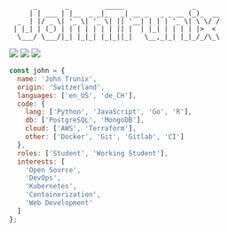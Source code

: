 ```text
      _       _         _____                 _
     | | ___ | |__  _ _|_   _| __ _   _ _ __ (_)_  __
  _  | |/ _ \| '_ \| '_ \| || '__| | | | '_ \| \ \/ /
 | |_| | (_) | | | | | | | || |  | |_| | | | | |>  <
  \___/ \___/|_| |_|_| |_|_||_|   \__,_|_| |_|_/_/\_\
```

![](https://komarev.com/ghpvc/?username=JohnTrunix&color=blueviolet&style=flat-square&label=Profile+Views)
![](https://img.shields.io/github/followers/JohnTrunix?color=blueviolet&label=Followers&style=flat-square)
![](https://img.shields.io/github/stars/JohnTrunix?color=blueviolet&label=Stars&style=flat-square)

```js
const john = {
  name: 'John Trunix',
  origin: 'Switzerland',
  languages: ['en_US', 'de_CH'],
  code: {
    lang: ['Python', 'JavaScript', 'Go', 'R'],
    db: ['PostgreSQL', 'MongoDB'],
    cloud: ['AWS', 'Terraform'],
    other: ['Docker', 'Git', 'Gitlab', 'CI']
  },
  roles: ['Student', 'Working Student'],
  interests: [
    'Open Source',
    'DevOps',
    'Kubernetes',
    'Containerization',
    'Web Development'
  ]
};
```
